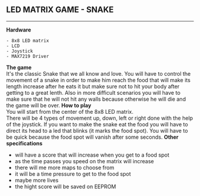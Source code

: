 ## LED MATRIX GAME - SNAKE
<hr>

**Hardware**<br>
```
- 8x8 LED matrix
- LCD
- Joystick
- MAX7219 Driver
```
**The game**<br>
It's the classic Snake that we all know and love. You will have to control the movement of a snake in order to make him reach the food that will make its length increase after he eats it but make sure not to hit your body after getting to a great lenth. Also in more difficult scenarios you will have to make sure that he will not hit any walls because otherwise he will die and the game will be over.
**How to play**
<br>
You will start from the center of the 8x8 LED matrix.<br>
There will be 4 types of movement up, down, left or right done with the help of the joystick. If you want to make the snake eat the food you will have to direct its head to a led that blinks (it marks the food spot). You will have to be quick because the food spot will vanish after some seconds.
**Other specifications**
<br>
  - will have a score that will increase when you get to a food spot<br>
  - as the time passes you speed on the matrix will increase
  - there will me more maps to choose from
  - it will be a time pressure to get to the food spot
  - maybe more lives
  - the hight score will be saved on EEPROM
